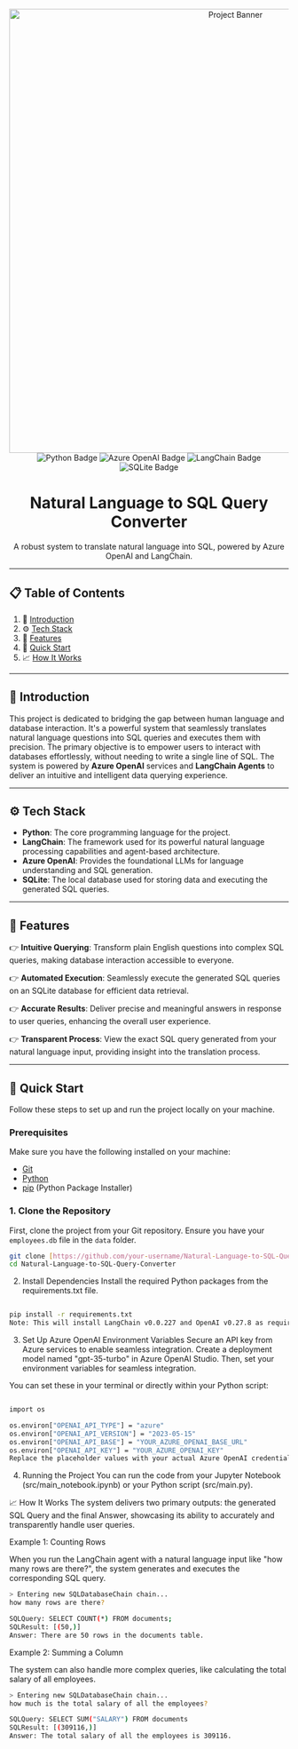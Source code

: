 <div align="center">
  <br />
  <img src="https://github.com/user-attachments/assets/e0b6d2e6-f5a3-4a1e-8f25-3037e20b3a4a" alt="Project Banner" width="800">
  <br />

  <div>
    <img src="https://img.shields.io/badge/Python-black?style=for-the-badge&logoColor=white&logo=python&color=3776AB" alt="Python Badge" />
    <img src="https://img.shields.io/badge/Azure_OpenAI-black?style=for-the-badge&logoColor=white&logo=openai&color=0078D4" alt="Azure OpenAI Badge" />
    <img src="https://img.shields.io/badge/LangChain-black?style=for-the-badge&logoColor=white&logo=chainlink&color=007a82" alt="LangChain Badge" />
    <img src="https://img.shields.io/badge/SQLite-black?style=for-the-badge&logoColor=white&logo=sqlite&color=003B57" alt="SQLite Badge" />
  </div>

  <h1 align="center">Natural Language to SQL Query Converter</h1>
  <p align="center">A robust system to translate natural language into SQL, powered by Azure OpenAI and LangChain.</p>

</div>

---

## 📋 <a name="table">Table of Contents</a>

1. 🤖 [Introduction](#introduction)
2. ⚙️ [Tech Stack](#tech-stack)
3. 🔋 [Features](#features)
4. 🤸 [Quick Start](#quick-start)
5. 📈 [How It Works](#how-it-works)

---

## <a name="introduction">🤖 Introduction</a>

This project is dedicated to bridging the gap between human language and database interaction. It's a powerful system that seamlessly translates natural language questions into SQL queries and executes them with precision. The primary objective is to empower users to interact with databases effortlessly, without needing to write a single line of SQL. The system is powered by **Azure OpenAI** services and **LangChain Agents** to deliver an intuitive and intelligent data querying experience.

---

## <a name="tech-stack">⚙️ Tech Stack</a>

* **Python**: The core programming language for the project.
* **LangChain**: The framework used for its powerful natural language processing capabilities and agent-based architecture.
* **Azure OpenAI**: Provides the foundational LLMs for language understanding and SQL generation.
* **SQLite**: The local database used for storing data and executing the generated SQL queries.

---

## <a name="features">🔋 Features</a>

👉 **Intuitive Querying**: Transform plain English questions into complex SQL queries, making database interaction accessible to everyone.

👉 **Automated Execution**: Seamlessly execute the generated SQL queries on an SQLite database for efficient data retrieval.

👉 **Accurate Results**: Deliver precise and meaningful answers in response to user queries, enhancing the overall user experience.

👉 **Transparent Process**: View the exact SQL query generated from your natural language input, providing insight into the translation process.

---

## <a name="quick-start">🤸 Quick Start</a>

Follow these steps to set up and run the project locally on your machine.

### Prerequisites

Make sure you have the following installed on your machine:
* [Git](https://git-scm.com/)
* [Python](https://www.python.org/downloads/)
* [pip](https://pip.pypa.io/en/stable/installation/) (Python Package Installer)

### 1. Clone the Repository

First, clone the project from your Git repository. Ensure you have your `employees.db` file in the `data` folder.
```bash
git clone [https://github.com/your-username/Natural-Language-to-SQL-Query-Converter.git](https://github.com/your-username/Natural-Language-to-SQL-Query-Converter.git)
cd Natural-Language-to-SQL-Query-Converter
```
2. Install Dependencies
Install the required Python packages from the requirements.txt file.

```bash

pip install -r requirements.txt
Note: This will install LangChain v0.0.227 and OpenAI v0.27.8 as required.
```

3. Set Up Azure OpenAI Environment Variables
Secure an API key from Azure services to enable seamless integration. Create a deployment model named "gpt-35-turbo" in Azure OpenAI Studio. Then, set your environment variables for seamless integration.

You can set these in your terminal or directly within your Python script:

```bash

import os

os.environ["OPENAI_API_TYPE"] = "azure"
os.environ["OPENAI_API_VERSION"] = "2023-05-15"
os.environ["OPENAI_API_BASE"] = "YOUR_AZURE_OPENAI_BASE_URL"
os.environ["OPENAI_API_KEY"] = "YOUR_AZURE_OPENAI_KEY"
Replace the placeholder values with your actual Azure OpenAI credentials.
```
4. Running the Project
You can run the code from your Jupyter Notebook (src/main_notebook.ipynb) or your Python script (src/main.py).

📈 How It Works
The system delivers two primary outputs: the generated SQL Query and the final Answer, showcasing its ability to accurately and transparently handle user queries.

Example 1: Counting Rows

When you run the LangChain agent with a natural language input like "how many rows are there?", the system generates and executes the corresponding SQL query.
```bash
> Entering new SQLDatabaseChain chain...
how many rows are there?

SQLQuery: SELECT COUNT(*) FROM documents;
SQLResult: [(50,)]
Answer: There are 50 rows in the documents table.
```
Example 2: Summing a Column

The system can also handle more complex queries, like calculating the total salary of all employees.
```bash
> Entering new SQLDatabaseChain chain...
how much is the total salary of all the employees?

SQLQuery: SELECT SUM("SALARY") FROM documents
SQLResult: [(309116,)]
Answer: The total salary of all the employees is 309116.
